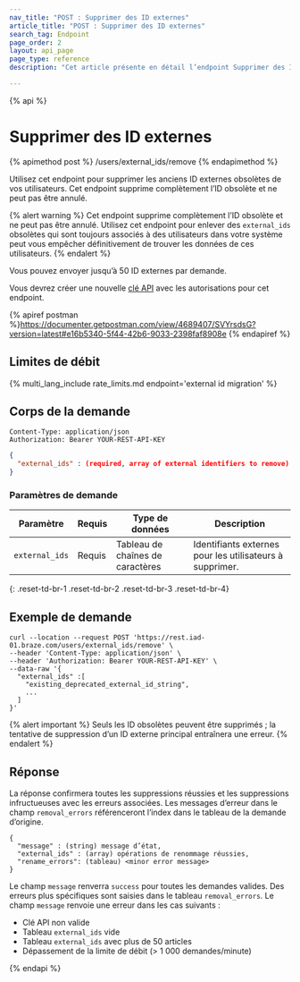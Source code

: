 ```yaml
---
nav_title: "POST : Supprimer des ID externes"
article_title: "POST : Supprimer des ID externes"
search_tag: Endpoint
page_order: 2
layout: api_page
page_type: reference
description: "Cet article présente en détail l’endpoint Supprimer des ID externes."

---
```

{% api %}
# Supprimer des ID externes
{% apimethod post %}
/users/external_ids/remove
{% endapimethod %}

Utilisez cet endpoint pour supprimer les anciens ID externes obsolètes de vos utilisateurs. Cet endpoint supprime complètement l’ID obsolète et ne peut pas être annulé.

{% alert warning %}
Cet endpoint supprime complètement l’ID obsolète et ne peut pas être annulé. Utilisez cet endpoint pour enlever des `external_ids` obsolètes qui sont toujours associés à des utilisateurs dans votre système peut vous empêcher définitivement de trouver les données de ces utilisateurs.
{% endalert %}

Vous pouvez envoyer jusqu’à 50 ID externes par demande.

Vous devrez créer une nouvelle [clé API]({{site.baseurl}}/api/api_key/) avec les autorisations pour cet endpoint.

{% apiref postman %}https://documenter.getpostman.com/view/4689407/SVYrsdsG?version=latest#e16b5340-5f44-42b6-9033-2398faf8908e {% endapiref %}

## Limites de débit

{% multi_lang_include rate_limits.md endpoint='external id migration' %}

## Corps de la demande

```
Content-Type: application/json
Authorization: Bearer YOUR-REST-API-KEY
```

```json
{
  "external_ids" : (required, array of external identifiers to remove)
}
```

### Paramètres de demande

| Paramètre | Requis | Type de données | Description |
| --------- | ---------| --------- | ----------- |
| `external_ids` | Requis | Tableau de chaînes de caractères | Identifiants externes pour les utilisateurs à supprimer. |
{: .reset-td-br-1 .reset-td-br-2 .reset-td-br-3  .reset-td-br-4}

## Exemple de demande
```
curl --location --request POST 'https://rest.iad-01.braze.com/users/external_ids/remove' \
--header 'Content-Type: application/json' \
--header 'Authorization: Bearer YOUR-REST-API-KEY' \
--data-raw '{
  "external_ids" :[
    "existing_deprecated_external_id_string",
    ...
  ]
}'
```
{% alert important %}
Seuls les ID obsolètes peuvent être supprimés ; la tentative de suppression d’un ID externe principal entraînera une erreur.
{% endalert %}

## Réponse 
La réponse confirmera toutes les suppressions réussies et les suppressions infructueuses avec les erreurs associées. Les messages d’erreur dans le champ `removal_errors` référenceront l’index dans le tableau de la demande d’origine.

```
{
  "message" : (string) message d’état,
  "external_ids" : (array) opérations de renommage réussies,
  "rename_errors": (tableau) <minor error message>
}
```

Le champ `message` renverra `success` pour toutes les demandes valides. Des erreurs plus spécifiques sont saisies dans le tableau `removal_errors`. Le champ `message` renvoie une erreur dans les cas suivants :
- Clé API non valide
- Tableau `external_ids` vide
- Tableau `external_ids` avec plus de 50 articles
- Dépassement de la limite de débit (> 1 000 demandes/minute)

{% endapi %}
